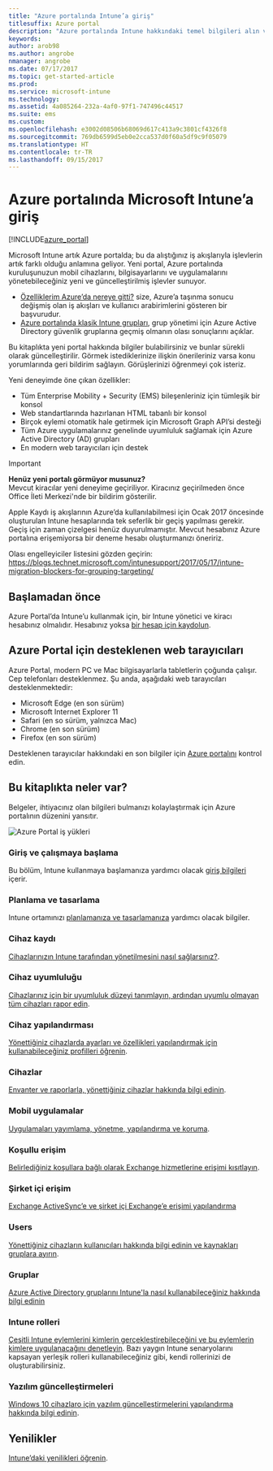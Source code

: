```yaml
---
title: "Azure portalında Intune’a giriş"
titlesuffix: Azure portal
description: "Azure portalında Intune hakkındaki temel bilgileri alın ve Intune’un cihazlarınızı yönetmenize nasıl yardımcı olabileceğini öğrenin.”"
keywords: 
author: arob98
ms.author: angrobe
nmanager: angrobe
ms.date: 07/17/2017
ms.topic: get-started-article
ms.prod: 
ms.service: microsoft-intune
ms.technology: 
ms.assetid: 4a085264-232a-4af0-97f1-747496c44517
ms.suite: ems
ms.custom: 
ms.openlocfilehash: e3002d08506b68069d617c413a9c3801cf4326f8
ms.sourcegitcommit: 769db6599d5eb0e2cca537d0f60a5df9c9f05079
ms.translationtype: HT
ms.contentlocale: tr-TR
ms.lasthandoff: 09/15/2017
---
```

# <a name="introduction-to-microsoft-intune-in-the-azure-portal"></a>Azure portalında Microsoft Intune’a giriş


[!INCLUDE[azure_portal](./includes/azure_portal.md)]

Microsoft Intune artık Azure portalda; bu da alıştığınız iş akışlarıyla işlevlerin artık farklı olduğu anlamına geliyor.
Yeni portal, Azure portalında kuruluşunuzun mobil cihazlarını, bilgisayarlarını ve uygulamalarını yönetebileceğiniz yeni ve güncelleştirilmiş işlevler sunuyor.

* [Özelliklerim Azure’da nereye gitti?](ui-changes.md) size, Azure’a taşınma sonucu değişmiş olan iş akışları ve kullanıcı arabirimlerini gösteren bir başvurudur.
* [Azure portalında klasik Intune grupları](groups-get-started.md), grup yönetimi için Azure Active Directory güvenlik gruplarına geçmiş olmanın olası sonuçlarını açıklar.




Bu kitaplıkta yeni portal hakkında bilgiler bulabilirsiniz ve bunlar sürekli olarak güncelleştirilir. Görmek istediklerinize ilişkin önerileriniz varsa konu yorumlarında geri bildirim sağlayın. Görüşlerinizi öğrenmeyi çok isteriz.

Yeni deneyimde öne çıkan özellikler:

- Tüm Enterprise Mobility + Security (EMS) bileşenleriniz için tümleşik bir konsol
- Web standartlarında hazırlanan HTML tabanlı bir konsol
- Birçok eylemi otomatik hale getirmek için Microsoft Graph API’si desteği
- Tüm Azure uygulamalarınız genelinde uyumluluk sağlamak için Azure Active Directory (AD) grupları
- En modern web tarayıcıları için destek

> [!IMPORTANT]
> **Henüz yeni portalı görmüyor musunuz?**<br>
> Mevcut kiracılar yeni deneyime geçiriliyor. Kiracınız geçirilmeden önce Office İleti Merkezi'nde bir bildirim gösterilir.
>
> Apple Kaydı iş akışlarının Azure’da kullanılabilmesi için Ocak 2017 öncesinde oluşturulan Intune hesaplarında tek seferlik bir geçiş yapılması gerekir. Geçiş için zaman çizelgesi henüz duyurulmamıştır. Mevcut hesabınız Azure portalına erişemiyorsa bir deneme hesabı oluşturmanızı öneririz.
>
> Olası engelleyiciler listesini gözden geçirin: https://blogs.technet.microsoft.com/intunesupport/2017/05/17/intune-migration-blockers-for-grouping-targeting/


## <a name="before-you-start"></a>Başlamadan önce

Azure Portal’da Intune’u kullanmak için, bir Intune yönetici ve kiracı hesabınız olmalıdır. Hesabınız yoksa [bir hesap için kaydolun](https://portal.office.com/Signup/Signup.aspx?OfferId=40BE278A-DFD1-470a-9EF7-9F2596EA7FF9&dl=INTUNE_A&ali=1#0%20).

## <a name="supported-web-browsers-for-the-azure-portal"></a>Azure Portal için desteklenen web tarayıcıları

Azure Portal, modern PC ve Mac bilgisayarlarla tabletlerin çoğunda çalışır. Cep telefonları desteklenmez.
Şu anda, aşağıdaki web tarayıcıları desteklenmektedir:

- Microsoft Edge (en son sürüm)
- Microsoft Internet Explorer 11
- Safari (en so sürüm, yalnızca Mac)
- Chrome (en son sürüm)
- Firefox (en son sürüm)

Desteklenen tarayıcılar hakkındaki en son bilgiler için [Azure portalını](https://docs.microsoft.com/azure/azure-preview-portal-supported-browsers-devices) kontrol edin.

## <a name="whats-in-this-library"></a>Bu kitaplıkta neler var?

Belgeler, ihtiyacınız olan bilgileri bulmanızı kolaylaştırmak için Azure portalının düzenini yansıtır.

![Azure Portal iş yükleri](./media/azure-portal-workloads.png)

### <a name="introduction-and-get-started"></a>Giriş ve çalışmaya başlama
Bu bölüm, Intune kullanmaya başlamanıza yardımcı olacak [giriş bilgileri](introduction-intune.md) içerir.
### <a name="plan-and-design"></a>Planlama ve tasarlama
Intune ortamınızı [planlamanıza ve tasarlamanıza](/intune-classic/plan-design/introduction) yardımcı olacak bilgiler.
### <a name="device-enrollment"></a>Cihaz kaydı
[Cihazlarınızın Intune tarafından yönetilmesini nasıl sağlarsınız?](device-enrollment.md).
### <a name="device-compliance"></a>Cihaz uyumluluğu
[Cihazlarınız için bir uyumluluk düzeyi tanımlayın, ardından uyumlu olmayan tüm cihazları rapor edin](device-compliance.md).
### <a name="device-configuration"></a>Cihaz yapılandırması
[Yönettiğiniz cihazlarda ayarları ve özellikleri yapılandırmak için kullanabileceğiniz profilleri öğrenin](device-profiles.md).
### <a name="devices"></a>Cihazlar
[Envanter ve raporlarla, yönettiğiniz cihazlar hakkında bilgi edinin](device-management.md).
### <a name="mobile-apps"></a>Mobil uygulamalar
[Uygulamaları yayımlama, yönetme, yapılandırma ve koruma](app-management.md).
### <a name="conditional-access"></a>Koşullu erişim
[Belirlediğiniz koşullara bağlı olarak Exchange hizmetlerine erişimi kısıtlayın](conditional-access.md).
### <a name="on-premises-access"></a>Şirket içi erişim
[Exchange ActiveSync’e ve şirket içi Exchange’e erişimi yapılandırma](/intune-classic/deploy-use/mobile-device-management-with-exchange-activesync-and-microsoft-intune)
### <a name="users"></a>Users
[Yönettiğiniz cihazların kullanıcıları hakkında bilgi edinin ve kaynakları gruplara ayırın](users-add.md).
### <a name="groups"></a>Gruplar
[Azure Active Directory gruplarını Intune'la nasıl kullanabileceğiniz hakkında bilgi edinin](groups-get-started.md)
### <a name="intune-roles"></a>Intune rolleri
[Çeşitli Intune eylemlerini kimlerin gerçekleştirebileceğini ve bu eylemlerin kimlere uygulanacağını denetleyin](role-based-access-control.md). Bazı yaygın Intune senaryolarını kapsayan yerleşik rolleri kullanabileceğiniz gibi, kendi rollerinizi de oluşturabilirsiniz.
### <a name="software-updates"></a>Yazılım güncelleştirmeleri
[Windows 10 cihazlaro için yazılım güncelleştirmelerini yapılandırma hakkında bilgi edinin](windows-update-for-business-configure.md).



## <a name="whats-new"></a>Yenilikler

[Intune’daki yenilikleri öğrenin](whats-new.md).
